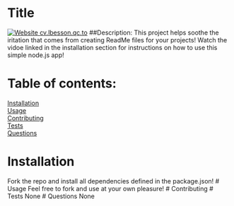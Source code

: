 # Title
[![Website cv.lbesson.qc.to](https://img.shields.io/website-up-down-green-red/http/cv.lbesson.qc.to.svg)](http://cv.lbesson.qc.to/)
##Description: 
This project helps soothe the iritation that comes from creating ReadMe files for your projects! Watch the vidoe linked in the installation section for instructions on how to use this simple node.js app!
# Table of contents: 
<a href="#install">Installation</a><br>
<a href="#install">Usage</a><br>
<a href="#install">Contributing</a><br>
<a href="#install">Tests</a><br>
<a href="#install">Questions</a><br>

# Installation 
<a id="install">
Fork the repo and install all dependencies defined in the package.json!
</a>
<a href = "Untitled_ Oct 15, 2020 3_54 PM.webm"></a>
# Usage
<a id="#usage">Feel free to fork and use at your own pleasure!</a>
# Contributing
<a id="#contributing"></a>
# Tests
<a id="#tests">None</a>
# Questions
<a id="#questions">None</a>
